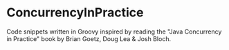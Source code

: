 ConcurrencyInPractice
=====================

Code snippets written in Groovy inspired by reading the "Java Concurrency in Practice" book by Brian Goetz, Doug Lea & Josh Bloch.
